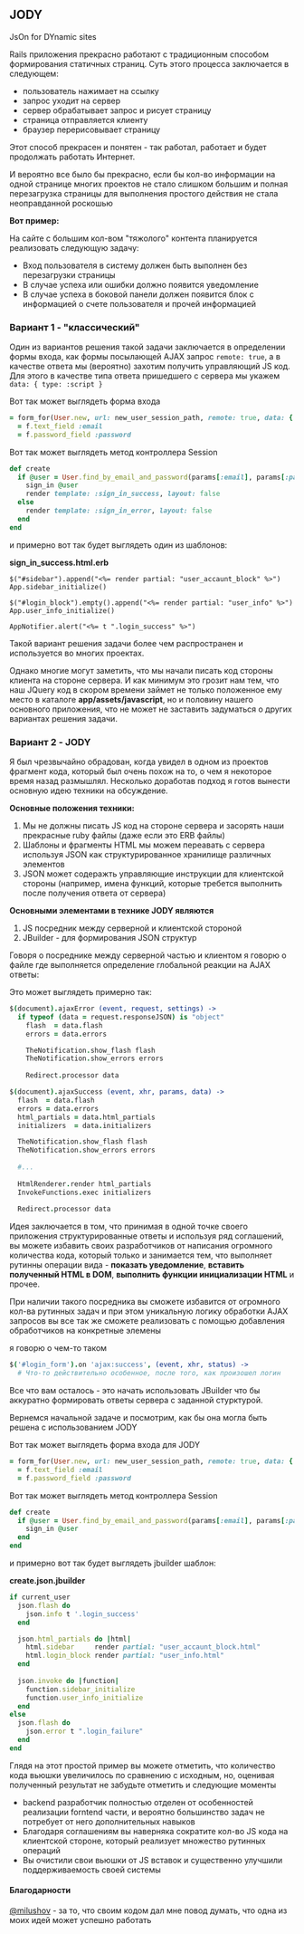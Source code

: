 ## JODY

JsOn for DYnamic sites

Rails приложения прекрасно работают с традиционным способом формирования статичных страниц. Суть этого процесса заключается в следующем:

* пользователь нажимает на ссылку
* запрос уходит на сервер
* сервер обрабатывает запрос и рисует страницу
* страница отправляется клиенту
* браузер перерисовывает страницу

Этот способ прекрасен и понятен - так работал, работает и будет продолжать работать Интернет.

И вероятно все было бы прекрасно, если бы кол-во информации на одной странице многих проектов не стало слишком большим и полная перезагрузка страницы для выполнения простого действия не стала неоправданной роскошью

**Вот пример:**

На сайте с большим кол-вом "тяжолого" контента планируется реализовать следующую задачу:

* Вход пользователя в систему должен быть выполнен без перезагрузки страницы
* В случае успеха или ошибки должно появится уведомление
* В случае успеха в боковой панели должен появится блок с информацией о счете пользователя и прочей информацией

### Вариант 1 - "классический"

Один из вариантов решения такой задачи заключается в определении формы входа, как формы посылающей AJAX запрос ```remote: true```, а в качестве ответа мы (вероятно) захотим получить управляющий JS код. Для этого в качестве типа ответа пришедшего с сервера мы укажем ```data: { type: :script } ```

Вот так может выглядеть форма входа

```ruby
= form_for(User.new, url: new_user_session_path, remote: true, data: { type: :script }) do |f|
  = f.text_field :email
  = f.password_field :password
```

Вот так может выглядеть метод контроллера Session

```ruby
def create
  if @user = User.find_by_email_and_password(params[:email], params[:password])
    sign_in @user
    render template: :sign_in_success, layout: false
  else
    render template: :sign_in_error, layout: false
  end
end
```

и примерно вот так будет выглядеть один из шаблонов:

**sign_in_success.html.erb**

```erb
$("#sidebar").append("<%= render partial: "user_accaunt_block" %>")
App.sidebar_initialize()

$("#login_block").empty().append("<%= render partial: "user_info" %>")
App.user_info_initialize()

AppNotifier.alert("<%= t ".login_success" %>")
```

Такой вариант решения задачи более чем распространен и используется во многих проектах.

Однако многие могут заметить, что мы начали писать код стороны клиента на стороне сервера. И как минимум это грозит нам тем, что наш JQuery код в скором времени займет не только положенное ему место в каталоге **app/assets/javascript**, но и половину нашего основного приложения, что не может не заставить задуматься о других вариантах решения задачи.

### Вариант 2 - JODY

Я был чрезвычайно обрадован, когда увидел в одном из проектов фрагмент кода, который был очень похож на то, о чем я некоторое время назад размышлял. Несколько доработав подход я готов вынести основную идею техники на обсуждение.

**Основные положения техники:**

1. Мы не должны писать JS код на стороне сервера и засорять наши прекрасные ruby файлы (даже если это ERB файлы)
2. Шаблоны и фрагменты HTML мы можем переавать с сервера используя JSON как структурированное хранилище различных элементов
3. JSON может содеражть управляющие инструкции для клиентской стороны (например, имена функций, которые требется выполнить после получения ответа от сервера)

**Основными элементами в технике JODY являются**

1. JS посредник между серверной и клиентской стороной
2. JBuilder - для формирования JSON структур

Говоря о посреднике между серверной частью и клиентом я говорю о файле где выполняется определение глобальной реакции на AJAX ответы:

Это может выглядеть примерно так:

```coffeescript
$(document).ajaxError (event, request, settings) ->
  if typeof (data = request.responseJSON) is "object"
    flash  = data.flash
    errors = data.errors

    TheNotification.show_flash flash
    TheNotification.show_errors errors
    
    Redirect.processor data

$(document).ajaxSuccess (event, xhr, params, data) ->
  flash  = data.flash
  errors = data.errors
  html_partials = data.html_partials
  initializers  = data.initializers

  TheNotification.show_flash flash
  TheNotification.show_errors errors
  
  #...
  
  HtmlRenderer.render html_partials
  InvokeFunctions.exec initializers
  
  Redirect.processor data
```

Идея заключается в том, что  принимая в одной точке своего приложения структурированные ответы и используя ряд соглашений, вы можете избавить своих разработчиков от написания огромного количества кода, который только и занимается тем, что выполняет рутинны операции вида - **показать уведомление**, **вставить полученный HTML в DOM**, **выполнить функции инициализации HTML** и прочее.

При наличии такого посредника вы сможете избавится от огромного кол-ва рутинных задач и при этом уникальную логику обработки AJAX запросов вы все так же сможете реализовать с помощью добавления обработчиков на конкретные элемены

я говорю о чем-то таком

```coffeescript
$('#login_form').on 'ajax:success', (event, xhr, status) ->
  # Что-то действительно особенное, после того, как произошел логин
```

Все что вам осталось - это начать использовать JBuilder что бы аккуратно формировать ответы сервера с заданной стурктурой.

Вернемся начальной задаче и посмотрим, как бы она могла быть решена с использованием JODY


Вот так может выглядеть форма входа для JODY

```ruby
= form_for(User.new, url: new_user_session_path, remote: true, data: { type: :json }) do |f|
  = f.text_field :email
  = f.password_field :password
```

Вот так может выглядеть метод контроллера Session

```ruby
def create
  if @user = User.find_by_email_and_password(params[:email], params[:password])
    sign_in @user
  end
end
```

и примерно вот так будет выглядеть jbuilder шаблон:

**create.json.jbuilder**

```ruby
if current_user
  json.flash do
    json.info t '.login_success'
  end

  json.html_partials do |html|
    html.sidebar     render partial: "user_accaunt_block.html"
    html.login_block render partial: "user_info.html"
  end
  
  json.invoke do |function|
    function.sidebar_initialize
    function.user_info_initialize
  end
else
  json.flash do
    json.error t ".login_failure"
  end
end
```

Глядя на этот простой пример вы можете отметить, что количество кода вьюшки увеличилось по сравнению с исходным, но, оценивая полученный результат не забудьте отметить и следующие моменты

* backend разработчик полностью отделен от особенностей реализации forntend части, и вероятно большинство задач не потребует от него дополнительных навыков
* Благодаря соглашениям вы наверняка сократите кол-во JS кода на клиентской стороне, который реализует множество рутинных операций
* Вы очистили свои вьюшки от JS вставок и существенно улучшили поддерживаемость своей системы

#### Благодарности

[@milushov](https://github.com/milushov) - за то, что своим кодом дал мне повод думать, что одна из моих идей может успешно работать
